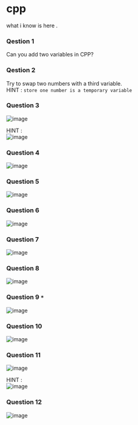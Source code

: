 # cpp
what i know is here .


### Qestion 1
Can you add two variables in CPP?


### Qestion 2
Try to swap two numbers with a third variable. <BR>
HINT : ```store one number is a temporary variable```
  
  
  ### Question 3
  ![image](https://user-images.githubusercontent.com/66107299/199604974-45e5713a-44a2-45a9-b4d1-616c12ddb1c1.png)

  HINT : <BR>
  ![image](https://user-images.githubusercontent.com/66107299/199605112-18c13680-1f46-4bbb-a03b-594c8d58dc81.png)


  ### Question 4
  ![image](https://user-images.githubusercontent.com/66107299/199605443-1e8dffec-9cca-4ad0-b464-208015ec111c.png)

  
  ### Question 5
  ![image](https://user-images.githubusercontent.com/66107299/199606713-9f159925-52d7-43da-8682-3ac0ffaa4553.png)

  
  ### Question 6
  ![image](https://user-images.githubusercontent.com/66107299/199606921-bef2fb73-529e-47f9-a033-2677ca3400f7.png)

  
  
  ### Question 7
  ![image](https://user-images.githubusercontent.com/66107299/199607069-42dbf955-21fa-4785-9183-21d7214af028.png)

  
  
  ### Question 8
  ![image](https://user-images.githubusercontent.com/66107299/199607217-a49ce450-9899-472c-be49-3c98cda33ef4.png)

  
  
  ### Question 9 ```*```
  ![image](https://user-images.githubusercontent.com/66107299/199607399-737d886a-d82e-411e-80f5-bae93a29c886.png)

  
  
  ### Question 10
  ![image](https://user-images.githubusercontent.com/66107299/199607760-4e0668a0-bdc7-4014-b581-e7e466a372ca.png)


  ### Question 11
  ![image](https://user-images.githubusercontent.com/66107299/199607974-71d7641a-2d0c-4383-9a91-d0036d920794.png)

  HINT :<br>
  ![image](https://user-images.githubusercontent.com/66107299/199608080-6e6b8d48-6bae-4866-91f9-1d7d314004a9.png)

  
  ### Question 12
  ![image](https://user-images.githubusercontent.com/66107299/199608257-345fdca1-d37f-48b8-9532-d9a8d4a2b5b9.png)  
